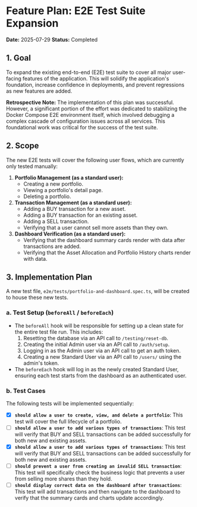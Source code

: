 # Feature Plan: E2E Test Suite Expansion

**Date:** 2025-07-29
**Status:** Completed

## 1. Goal

To expand the existing end-to-end (E2E) test suite to cover all major user-facing features of the application. This will solidify the application's foundation, increase confidence in deployments, and prevent regressions as new features are added.

**Retrospective Note:** The implementation of this plan was successful. However, a significant portion of the effort was dedicated to stabilizing the Docker Compose E2E environment itself, which involved debugging a complex cascade of configuration issues across all services. This foundational work was critical for the success of the test suite.

## 2. Scope

The new E2E tests will cover the following user flows, which are currently only tested manually:

1.  **Portfolio Management (as a standard user):**
    *   Creating a new portfolio.
    *   Viewing a portfolio's detail page.
    *   Deleting a portfolio.
2.  **Transaction Management (as a standard user):**
    *   Adding a BUY transaction for a new asset.
    *   Adding a BUY transaction for an existing asset.
    *   Adding a SELL transaction.
    *   Verifying that a user cannot sell more assets than they own.
3.  **Dashboard Verification (as a standard user):**
    *   Verifying that the dashboard summary cards render with data after transactions are added.
    *   Verifying that the Asset Allocation and Portfolio History charts render with data.

## 3. Implementation Plan

A new test file, `e2e/tests/portfolio-and-dashboard.spec.ts`, will be created to house these new tests.

### a. Test Setup (`beforeAll` / `beforeEach`)

*   The `beforeAll` hook will be responsible for setting up a clean state for the entire test file run. This includes:
    1.  Resetting the database via an API call to `/testing/reset-db`.
    2.  Creating the initial Admin user via an API call to `/auth/setup`.
    3.  Logging in as the Admin user via an API call to get an auth token.
    4.  Creating a new Standard User via an API call to `/users/` using the admin's token.
*   The `beforeEach` hook will log in as the newly created Standard User, ensuring each test starts from the dashboard as an authenticated user.

### b. Test Cases

The following tests will be implemented sequentially:

- [x] **`should allow a user to create, view, and delete a portfolio`**: This test will cover the full lifecycle of a portfolio.
- [ ] **`should allow a user to add various types of transactions`**: This test will verify that BUY and SELL transactions can be added successfully for both new and existing assets.
- [x] **`should allow a user to add various types of transactions`**: This test will verify that BUY and SELL transactions can be added successfully for both new and existing assets.
- [ ] **`should prevent a user from creating an invalid SELL transaction`**: This test will specifically check the business logic that prevents a user from selling more shares than they hold.
- [ ] **`should display correct data on the dashboard after transactions`**: This test will add transactions and then navigate to the dashboard to verify that the summary cards and charts update accordingly.